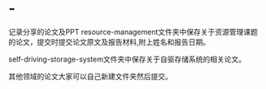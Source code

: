 # -
记录分享的论文及PPT
resource-management文件夹中保存关于资源管理课题的论文，提交时提交论文原文及报告材料,附上姓名和报告日期。

self-driving-storage-system文件夹中保存关于自驱存储系统的相关论文。

其他领域的论文大家可以自己新建文件夹然后提交。
